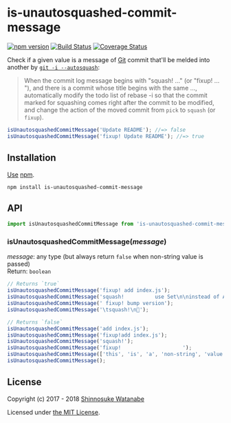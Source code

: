 # is-unautosquashed-commit-message

[![npm version](https://img.shields.io/npm/v/is-unautosquashed-commit-message.svg)](https://www.npmjs.com/package/is-unautosquashed-commit-message)
[![Build Status](https://travis-ci.com/shinnn/is-unautosquashed-commit-message.svg?branch=master)](https://travis-ci.com/shinnn/is-unautosquashed-commit-message)
[![Coverage Status](https://img.shields.io/coveralls/shinnn/is-unautosquashed-commit-message.svg)](https://coveralls.io/github/shinnn/is-unautosquashed-commit-message)

Check if a given value is a message of [Git](https://git-scm.com/) commit that'll be melded into another by [`git -i --autosquash`](https://git-scm.com/docs/git-rebase#git-rebase---autosquash):

> When the commit log message begins with "squash! …​" (or "fixup! …​"), and there is a commit whose title begins with the same …​, automatically modify the todo list of rebase -i so that the commit marked for squashing comes right after the commit to be modified, and change the action of the moved commit from `pick` to `squash` (or `fixup`).

```javascript
isUnautosquashedCommitMessage('Update README'); //=> false
isUnautosquashedCommitMessage('fixup! Update README'); //=> true
```

## Installation

[Use](https://docs.npmjs.com/cli/install) [npm](https://docs.npmjs.com/about-npm/).

```
npm install is-unautosquashed-commit-message
```

## API

```javascript
import isUnautosquashedCommitMessage from 'is-unautosquashed-commit-message';
```

### isUnautosquashedCommitMessage(*message*)

*message*: any type (but always return `false` when non-string value is passed)  
Return: `boolean`

```javascript
// Returns `true`
isUnautosquashedCommitMessage('fixup! add index.js');
isUnautosquashedCommitMessage('squash!          use Set\n\ninstead of Array');
isUnautosquashedCommitMessage(' fixup! bump version');
isUnautosquashedCommitMessage('\tsquash!\n🔧');

// Returns `false`
isUnautosquashedCommitMessage('add index.js');
isUnautosquashedCommitMessage('fixup!add index.js');
isUnautosquashedCommitMessage('squash!');
isUnautosquashedCommitMessage('fixup!                    ');
isUnautosquashedCommitMessage(['this', 'is', 'a', 'non-string', 'value']);
isUnautosquashedCommitMessage();
```

## License

Copyright (c) 2017 - 2018 [Shinnosuke Watanabe](https://github.com/shinnn)

Licensed under [the MIT License](./LICENSE).
